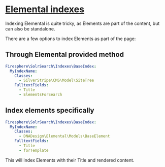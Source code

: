 # [Elemental indexes](https://github.com/dnadesign/silverstripe-elemental)

Indexing Elemental is quite tricky, as Elements are part of the content, but can also be standalone.

There are a few options to index Elements as part of the page:

## Through Elemental provided method

```yaml
Firesphere\SolrSearch\Indexes\BaseIndex:
  MyIndexName:
    Classes:
      - SilverStripe\CMS\Model\SiteTree
    FulltextFields:
      - Title
      - ElementsForSearch
```

## Index elements specifically

```yaml
Firesphere\SolrSearch\Indexes\BaseIndex:
  MyIndexName:
    Classes:
      - DNADesign\Elemental\Models\BaseElement
    FulltextFields:
      - Title
      - forTemplate
```

This will index Elements with their Title and rendered content.
